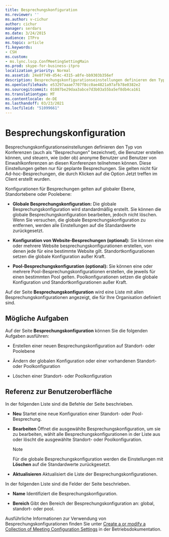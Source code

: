 ```yaml
---
title: Besprechungskonfiguration
ms.reviewer: ''
ms.author: v-cichur
author: cichur
manager: serdars
ms.date: 3/24/2015
audience: ITPro
ms.topic: article
f1.keywords:
- CSH
ms.custom:
- ms.lync.lscp.ConfMeetingSettingMain
ms.prod: skype-for-business-itpro
localization_priority: Normal
ms.assetid: 24e8f749-d54c-4315-a8fe-bb9303b356ef
description: Besprechungskonfigurationseinstellungen definieren den Typ von Konferenzen (auch als "Meetings" bezeichnet), die Benutzer erstellen können, und steuern, wie (oder ob) anonyme Benutzer und Benutzer von Einwahlkonferenzen an diesen Konferenzen teilnehmen können. Diese Einstellungen gelten nur für geplante Besprechungen. Sie gelten nicht für Ad-hoc-Besprechungen, die durch Klicken auf die Option Jetzt treffen im Client erstellt wurden.
ms.openlocfilehash: e53297aaae7707f8cc0ae4821a97afb78e0382e2
ms.sourcegitcommit: 01087be29daa3abce7d3b03a55ba5ef8db4ca161
ms.translationtype: MT
ms.contentlocale: de-DE
ms.lasthandoff: 03/23/2021
ms.locfileid: "51099661"
---
```

# <a name="meeting-configuration"></a>Besprechungskonfiguration

Besprechungskonfigurationseinstellungen definieren den Typ von Konferenzen (auch als "Besprechungen" bezeichnet), die Benutzer erstellen können, und steuern, wie (oder ob) anonyme Benutzer und Benutzer von Einwahlkonferenzen an diesen Konferenzen teilnehmen können. Diese Einstellungen gelten nur für geplante Besprechungen. Sie gelten nicht für Ad-hoc-Besprechungen, die durch Klicken auf die Option Jetzt treffen im Client erstellt wurden.

Konfigurationen für Besprechungen gelten auf globaler Ebene, Standortebene oder Poolebene:

- **Globale Besprechungskonfiguration:** Die globale Besprechungskonfiguration wird standardmäßig erstellt. Sie können die globale Besprechungskonfiguration bearbeiten, jedoch nicht löschen. Wenn Sie versuchen, die globale Besprechungskonfiguration zu entfernen, werden alle Einstellungen auf die Standardwerte zurückgesetzt.

- **Konfiguration von Website-Besprechungen (optional):** Sie können eine oder mehrere Website besprechungskonfigurationen erstellen, von denen jede für eine bestimmte Website gilt. Standortkonfigurationen setzen die globale Konfiguration außer Kraft.

- **Pool-Besprechungskonfiguration (optional):** Sie können eine oder mehrere Pool-Besprechungskonfigurationen erstellen, die jeweils für einen bestimmten Pool gelten. Poolkonfigurationen setzen die globale Konfiguration und Standortkonfigurationen außer Kraft.

Auf der Seite **Besprechungskonfiguration** wird eine Liste mit allen Besprechungskonfigurationen angezeigt, die für Ihre Organisation definiert sind.

## <a name="tasks-you-can-perform"></a>Mögliche Aufgaben

Auf der Seite **Besprechungskonfiguration** können Sie die folgenden Aufgaben ausführen:

- Erstellen einer neuen Besprechungskonfiguration auf Standort- oder Poolebene

- Ändern der globalen Konfiguration oder einer vorhandenen Standort- oder Poolkonfiguration

- Löschen einer Standort- oder Poolkonfiguration

## <a name="ui-reference"></a>Referenz zur Benutzeroberfläche

In der folgenden Liste sind die Befehle der Seite beschrieben.

- **Neu** Startet eine neue Konfiguration einer Standort- oder Pool-Besprechung.

- **Bearbeiten** Öffnet die ausgewählte Besprechungskonfiguration, um sie zu bearbeiten, wählt alle Besprechungskonfigurationen in der Liste aus oder löscht die ausgewählte Standort- oder Poolkonfiguration.

    > [!NOTE]
    > Für die globale Besprechungskonfiguration werden die Einstellungen mit **Löschen** auf die Standardwerte zurückgesetzt.

- **Aktualisieren** Aktualisiert die Liste der Besprechungskonfigurationen.

In der folgenden Liste sind die Felder der Seite beschrieben.

- **Name** Identifiziert die Besprechungskonfiguration.

- **Bereich** Gibt den Bereich der Besprechungskonfiguration an: global, standort- oder pool.

Ausführliche Informationen zur Verwendung von Besprechungskonfigurationen finden Sie unter [Create a or modify a Collection of Meeting Configuration Settings](/previous-versions/office/lync-server-2013/lync-server-2013-create-or-modify-a-collection-of-meeting-configuration-settings) in der Betriebsdokumentation.